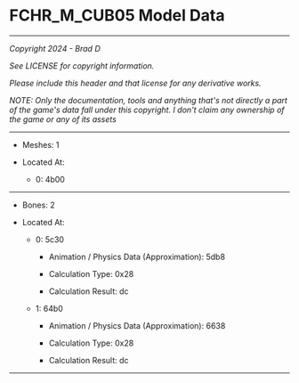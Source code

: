 # FCHR_M_CUB05 Model Data

---

*Copyright 2024 - Brad D*

*See LICENSE for copyright information.*

*Please include this header and that license for any derivative works.*

*NOTE: Only the documentation, tools and anything that's not directly a part of the game's data fall under this copyright. I don't claim any ownership of the game or any of its assets*

---

* Meshes: 1

* Located At:

  * 0: 4b00

---

* Bones: 2

* Located At:

  * 0: 5c30

    * Animation / Physics Data (Approximation): 5db8

    * Calculation Type: 0x28

    * Calculation Result: dc

  * 1: 64b0

    * Animation / Physics Data (Approximation): 6638

    * Calculation Type: 0x28

    * Calculation Result: dc

---

